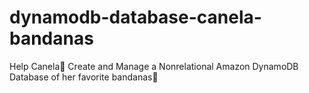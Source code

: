 # dynamodb-database-canela-bandanas
Help Canela🐾 Create and Manage a Nonrelational Amazon DynamoDB Database of her favorite bandanas🧣
